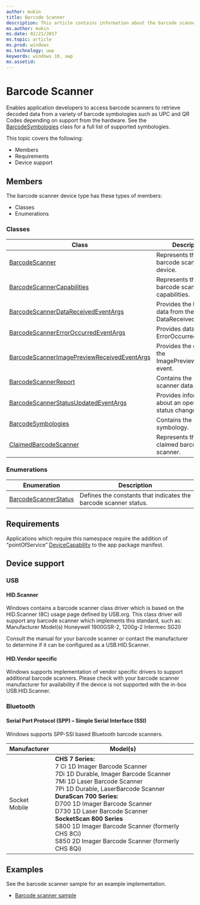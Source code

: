 ```yaml
---
author: mukin
title: Barcode Scanner
description: This article contains information about the barcode scanner point of service family of devices
ms.author: mukin
ms.date: 02/21/2017
ms.topic: article
ms.prod: windows
ms.technology: uwp
keywords: windows 10, uwp
ms.assetid:
---
```


# Barcode Scanner
Enables application developers to access barcode scanners to retrieve decoded data from a variety of barcode symbologies such as UPC and QR Codes depending on support from the hardware. See the [BarcodeSymbologies](https://docs.microsoft.com/en-us/uwp/api/windows.devices.pointofservice.barcodesymbologies) class for a full list of supported symbologies.

This topic covers the following:
+	Members
+	Requirements
+ Device support

## Members
The barcode scanner device type has these types of members:
+	Classes
+	Enumerations

### Classes
| Class | Description |
|-------|-------------|
| [BarcodeScanner](https://docs.microsoft.com/en-us/uwp/api/windows.devices.pointofservice.barcodescanner) | Represents the barcode scanner device.
| [BarcodeScannerCapabilities](https://docs.microsoft.com/en-us/uwp/api/windows.devices.pointofservice.barcodescannercapabilities) | Represents the barcode scanner capabilities. |
| [BarcodeScannerDataReceivedEventArgs](https://docs.microsoft.com/en-us/uwp/api/windows.devices.pointofservice.barcodescannerdatareceivedeventargs) | Provides the barcode data from the DataReceived event. |
| [BarcodeScannerErrorOccurredEventArgs](https://docs.microsoft.com/en-us/uwp/api/windows.devices.pointofservice.barcodescannererroroccurredeventargs) | Provides data for the ErrorOccurred event. |
| [BarcodeScannerImagePreviewReceivedEventArgs](https://docs.microsoft.com/en-us/uwp/api/windows.devices.pointofservice.barcodescannerimagepreviewreceivedeventargs) | Provides the data from the ImagePreviewReceived event. |
| [BarcodeScannerReport](https://docs.microsoft.com/en-us/uwp/api/windows.devices.pointofservice.barcodescannerreport) | Contains the barcode scanner data. |
| [BarcodeScannerStatusUpdatedEventArgs](https://docs.microsoft.com/en-us/uwp/api/windows.devices.pointofservice.barcodescannerstatusupdatedeventargs) | Provides information about an operation status change. |
| [BarcodeSymbologies](https://docs.microsoft.com/en-us/uwp/api/windows.devices.pointofservice.barcodesymbologies) | Contains the barcode symbology. |
| [ClaimedBarcodeScanner](https://docs.microsoft.com/en-us/uwp/api/windows.devices.pointofservice.claimedbarcodescanner) | Represents the claimed barcode scanner.

### Enumerations
| Enumeration | Description |
|-------------|-------------|
| [BarcodeScannerStatus](https://docs.microsoft.com/en-us/uwp/api/windows.devices.pointofservice.barcodescannerstatus) | Defines the constants that indicates the barcode scanner status. |

## Requirements
Applications which require this namespace require the addition of “pointOfService” [DeviceCapability](https://msdn.microsoft.com/library/4353c4fd-f038-4986-81ed-d2ec0c6235ef) to the app package manifest.

## Device support

### USB

#### HID.Scanner
Windows contains a barcode scanner class driver which is based on the HID.Scanner (8C) usage page defined by USB.org. This class driver will support any barcode scanner which implements this standard, such as:
Manufacturer	Model(s)
Honeywell	1900GSR-2, 1200g-2
Intermec	SG20

Consult the manual for your barcode scanner or contact the manufacturer to determine if it can be configured as a USB.HID.Scanner.

#### HID.Vendor specific
Windows supports implementation of vendor specific drivers to support additional barcode scanners. Please check with your barcode scanner manufacturer for availability if the device is not supported with the in-box USB.HID.Scanner.

### Bluetooth
#### Serial Port Protocol (SPP) – Simple Serial Interface (SSI)
Windows supports SPP-SSI based Bluetooth barcode scanners.

| Manufacturer |	Model(s) |
|--------------|-----------|
| Socket Mobile |	**CHS 7 Series:** <br/> 7 Ci 1D Imager Barcode Scanner <br/> 7Di 1D Durable, Imager Barcode Scanner <br/> 7Mi 1D Laser Barcode Scanner <br/> 7Pi 1D Durable, LaserBarcode Scanner <br/> **DuraScan 700 Series:** <br/> D700 1D Imager Barcode Scanner <br/> D730 1D Laser Barcode Scanner <br/> **SocketScan 800 Series** <br/> S800 1D Imager Barcode Scanner (formerly CHS 8Ci) <br/> S850 2D Imager Barcode Scanner (formerly CHS 8Qi)

## Examples
See the barcode scanner sample for an example implementation.
+	[Barcode scanner sample](https://github.com/Microsoft/Windows-universal-samples/tree/master/Samples/BarcodeScanner)
